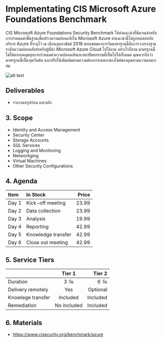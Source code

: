 # Implementating CIS Microsoft Azure Foundations Benchmark

CIS Microsoft Azure Foundations Security Benchmark ให้คำแนะนำที่ชัดเจนสำหรับการกำหนดค่าพื้นฐานเพื่อสร้างความปลอดภัยใน Microsoft Azure คำแนะนำนี้ได้ถูกทดสอบกับบริการ Azure ที่ระบุไว้ ณ เดือนกุมภาพันธ์ 2018 ขอบเขตของการวัดมาตรฐานนี้คือการวางรากฐานระดับความปลอดภัยสำหรับผู้ที่นำ Microsoft Azure Cloud ไปใช้งาน อย่างไรก็ตาม มาตรฐานนี้ไม่ได้ครอบคลุมทุกการกำหนดค่าความปลอดภัยและสถาปัตยกรรมที่เป็นไปได้ทั้งหมด คุณควรถือว่ามาตรฐานนี้เป็นจุดเริ่มต้น และปรับใช้เพิ่มเติมตามความต้องการเฉพาะของไซต์ของคุณตามความเหมาะสม

![alt text](image-1.png)

## Deliverables

- รายงานสรุปก่อน และหลัง

## 3. Scope

- Identity and Access Management
- Security Center
- Storage Accounts
- SQL Services
- Logging and Monitoring
- Networkging
- Virtual Machines
- Other Security Configurations

## 4. Agenda

| Item              | In Stock | Price |
| :---------------- | :------ | ----: |
| Day 1       |   Kick-off meeting   | 23.99 |
| Day 2           |   Data collection   | 23.99 |
| Day 3    |  Analysis   | 19.99 |
| Day 4 |  Reporting   | 42.99 |
| Day 5 |  Knowledge transfer   | 42.99 |
| Day 6 |  Close out meeting   | 42.99 |

## 5. Service Tiers

|                   | Tier 1 | Tier 2 |
| :---------------- | :------: | ----: |
| Duration   |   3 วัน   | 6 วัน |
| Delivery remotely    |   Yes | Optional |
| Knowlege transfer    |  Included   | Included |
| Remediation |  No included   | Included |

## 6. Materials

- https://www.cisecurity.org/benchmark/azure